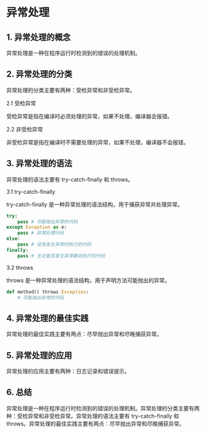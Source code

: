 # 异常处理

## 1. 异常处理的概念

异常处理是一种在程序运行时检测到的错误的处理机制。

## 2. 异常处理的分类

异常处理的分类主要有两种：受检异常和非受检异常。

2.1 受检异常

受检异常是指在编译时必须处理的异常，如果不处理，编译器会报错。
    
2.2 非受检异常

非受检异常是指在编译时不需要处理的异常，如果不处理，编译器不会报错。

## 3. 异常处理的语法

异常处理的语法主要有 try-catch-finally 和 throws。

3.1 try-catch-finally

try-catch-finally 是一种异常处理的语法结构，用于捕获异常并处理异常。

```python
try:
    pass # 可能抛出异常的代码
except Exception as e:
    pass # 异常处理代码
else:
    pass # 没有发生异常时执行的代码
finally:
    pass # 无论是否发生异常都会执行的代码
```
3.2 throws

throws 是一种异常处理的语法结构，用于声明方法可能抛出的异常。

```python
def method() throws Exception:
    # 可能抛出异常的代码
```

## 4. 异常处理的最佳实践

异常处理的最佳实践主要有两点：尽早抛出异常和尽晚捕获异常。

## 5. 异常处理的应用

异常处理的应用主要有两种：日志记录和错误提示。
## 6. 总结

异常处理是一种在程序运行时检测到的错误的处理机制。异常处理的分类主要有两种：受检异常和非受检异常。异常处理的语法主要有 try-catch-finally 和 throws。异常处理的最佳实践主要有两点：尽早抛出异常和尽晚捕获异常。